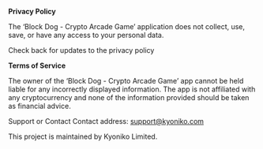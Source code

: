 **Privacy Policy**

The ‘Block Dog - Crypto Arcade Game’ application does not collect, use, save, or have any access to your personal data.

Check back for updates to the privacy policy

**Terms of Service**

The owner of the ‘Block Dog - Crypto Arcade Game’ app cannot be held liable for any incorrectly displayed information. The app is not affiliated with any cryptocurrency and none of the information provided should be taken as financial advice.

Support or Contact
Contact address: support@kyoniko.com

This project is maintained by Kyoniko Limited.
